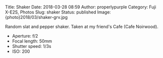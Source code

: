 Title: Shaker
Date: 2018-03-28 08:59
Author: properlypurple
Category: Fuji X-E2S, Photos
Slug: shaker
Status: published
Image: {photo}2018/03/shaker-grv.jpg

Random slat and pepper shaker. Taken at my friend's Cafe (Cafe Noirwood).

-   Aperture: f/2
-   Focal length: 50mm
-   Shutter speed: 1/3s
-   ISO: 200
